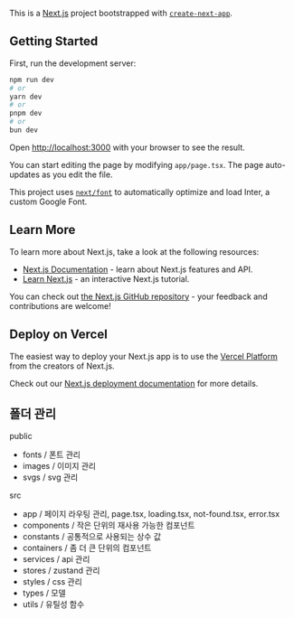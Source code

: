 This is a [Next.js](https://nextjs.org/) project bootstrapped with [`create-next-app`](https://github.com/vercel/next.js/tree/canary/packages/create-next-app).

## Getting Started

First, run the development server:

```bash
npm run dev
# or
yarn dev
# or
pnpm dev
# or
bun dev
```

Open [http://localhost:3000](http://localhost:3000) with your browser to see the result.

You can start editing the page by modifying `app/page.tsx`. The page auto-updates as you edit the file.

This project uses [`next/font`](https://nextjs.org/docs/basic-features/font-optimization) to automatically optimize and load Inter, a custom Google Font.

## Learn More

To learn more about Next.js, take a look at the following resources:

- [Next.js Documentation](https://nextjs.org/docs) - learn about Next.js features and API.
- [Learn Next.js](https://nextjs.org/learn) - an interactive Next.js tutorial.

You can check out [the Next.js GitHub repository](https://github.com/vercel/next.js/) - your feedback and contributions are welcome!

## Deploy on Vercel

The easiest way to deploy your Next.js app is to use the [Vercel Platform](https://vercel.com/new?utm_medium=default-template&filter=next.js&utm_source=create-next-app&utm_campaign=create-next-app-readme) from the creators of Next.js.

Check out our [Next.js deployment documentation](https://nextjs.org/docs/deployment) for more details.

## 폴더 관리

public

- fonts / 폰트 관리
- images / 이미지 관리
- svgs / svg 관리

src

- app / 페이지 라우팅 관리, page.tsx, loading.tsx, not-found.tsx, error.tsx
- components / 작은 단위의 재사용 가능한 컴포넌트
- constants / 공통적으로 사용되는 상수 값
- containers / 좀 더 큰 단위의 컴포넌트
- services / api 관리
- stores / zustand 관리
- styles / css 관리
- types / 모델
- utils / 유틸성 함수
